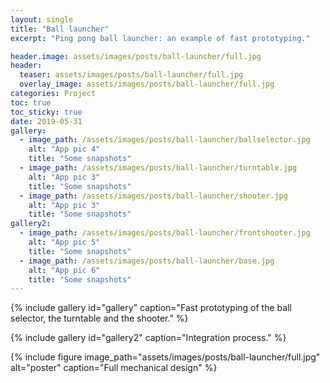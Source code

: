 ```yaml
---
layout: single
title: "Ball launcher"
excerpt: "Ping pong ball launcher: an example of fast prototyping."

header.image: assets/images/posts/ball-launcher/full.jpg
header:
  teaser: assets/images/posts/ball-launcher/full.jpg
  overlay_image: assets/images/posts/ball-launcher/full.jpg
categories: Project
toc: true
toc_sticky: true
date: 2019-05-31
gallery:
  - image_path: /assets/images/posts/ball-launcher/ballselector.jpg
    alt: "App pic 4"
    title: "Some snapshots"
  - image_path: /assets/images/posts/ball-launcher/turntable.jpg
    alt: "App pic 3"
    title: "Some snapshots"
  - image_path: /assets/images/posts/ball-launcher/shooter.jpg
    alt: "App pic 3"
    title: "Some snapshots"
gallery2:
  - image_path: /assets/images/posts/ball-launcher/frontshooter.jpg
    alt: "App pic 5"
    title: "Some snapshots"
  - image_path: /assets/images/posts/ball-launcher/base.jpg
    alt: "App pic 6"
    title: "Some snapshots"
---
```



{% include gallery id="gallery" caption="Fast prototyping of the ball selector, the turntable and the shooter." %}

{% include gallery id="gallery2" caption="Integration process." %}

{%
include figure
image_path="assets/images/posts/ball-launcher/full.jpg"
alt="poster"
caption="Full mechanical design"
%}

